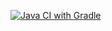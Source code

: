 [![Java CI with Gradle](https://github.com/OlesyaMorozova/HWSelenide/actions/workflows/gradle.yml/badge.svg)](https://github.com/OlesyaMorozova/HWSelenide/actions/workflows/gradle.yml)